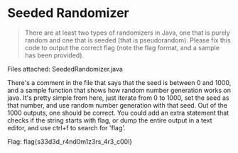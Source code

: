 # Seeded Randomizer

> There are at least two types of randomizers in Java, one that is purely random and one that is seeded (that is pseudorandom). Please fix this code to output the correct flag (note the flag format, and a sample has been provided).

Files attached: SeededRandomizer.java

There's a comment in the file that says that the seed is between 0 and 1000, and a sample function that shows how random number generation works on java. It's pretty simple from here, just iterate from 0 to 1000, set the seed as that number, and use random number generation with that seed. Out of the 1000 outputs, one should be correct. You could add an extra statement that checks if the string starts with flag, or dump the entire output in a text editor, and use ctrl+f to search for 'flag'.

Flag: flag{s33d3d_r4nd0m1z3rs_4r3_c00l}